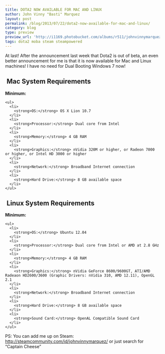 ```yaml
---
title: DOTA2 NOW AVAILABLE FOR MAC AND LINUX
author: John Vinny "Basti" Marquez
layout: post
permalink: /blog/2013/07/22/dota2-now-available-for-mac-and-linux/
category: blog
type: preview
preview_url: 'http://i1169.photobucket.com/albums/r511/johnvinnymarquez/mcsteam_zps98856f79.jpg'
tags: dota2 moba steam steampowered
---
```

At last! After the announcement last week that Dota2 is out of beta, an even better announcement for me is that it is now available for Mac and Linux machines! I have no need for Dual Booting Windows 7 now!

<div id="game_area_sys_req">
  <h2>
    <img alt="" src="http://cdn3.store.steampowered.com/public/images/v5/platforms/platform_mac.png" /> Mac System Requirements
  </h2>
  
  <div id="game_area_sys_req_full">
    <p>
      <strong>Minimum:</strong>
    </p>
    
    <ul>
      <li>
        <strong>OS:</strong> OS X Lion 10.7
      </li>
      <li>
        <strong>Processor:</strong> Dual core from Intel
      </li>
      <li>
        <strong>Memory:</strong> 4 GB RAM
      </li>
      <li>
        <strong>Graphics:</strong> nVidia 320M or higher, or Radeon 7000 or higher, or Intel HD 3000 or higher
      </li>
      <li>
        <strong>Network:</strong> Broadband Internet connection
      </li>
      <li>
        <strong>Hard Drive:</strong> 8 GB available space
      </li>
    </ul>
  </div>
  
  <div>
  </div>
</div>

<div id="game_area_sys_req">
  <h2>
    <img alt="" src="http://cdn3.store.steampowered.com/public/images/v5/platforms/platform_linux.png" /> Linux System Requirements
  </h2>
  
  <div id="game_area_sys_req_full">
    <p>
      <strong>Minimum:</strong>
    </p>
    
    <ul>
      <li>
        <strong>OS:</strong> Ubuntu 12.04
      </li>
      <li>
        <strong>Processor:</strong> Dual core from Intel or AMD at 2.8 GHz
      </li>
      <li>
        <strong>Memory:</strong> 4 GB RAM
      </li>
      <li>
        <strong>Graphics:</strong> nVidia GeForce 8600/9600GT, ATI/AMD Radeaon HD2600/3600 (Graphic Drivers: nVidia 310, AMD 12.11), OpenGL 2.1
      </li>
      <li>
        <strong>Network:</strong> Broadband Internet connection
      </li>
      <li>
        <strong>Hard Drive:</strong> 8 GB available space
      </li>
      <li>
        <strong>Sound Card:</strong> OpenAL Compatible Sound Card
      </li>
    </ul>
  </div>
</div>

PS: You can add me up on Steam: http://steamcommunity.com/id/johnvinnymarquez/ or just search for &#8220;Captain Cheese&#8221;